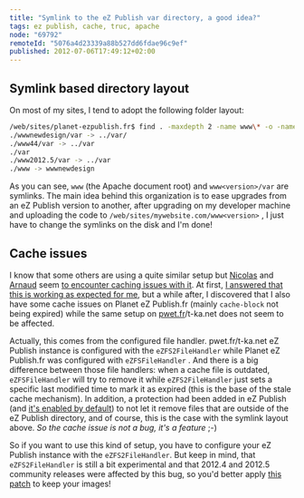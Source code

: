 ```yaml
---
title: "Symlink to the eZ Publish var directory, a good idea?"
tags: ez publish, cache, truc, apache
node: "69792"
remoteId: "5076a4d23339a88b527dd6fdae96c9ef"
published: 2012-07-06T17:49:12+02:00
---
```


## Symlink based directory layout


On most of my sites, I tend to adopt the following folder layout:

``` bash
/web/sites/planet-ezpublish.fr$ find . -maxdepth 2 -name www\* -o -name var -ls | tr -s ' ' | cut -d ' ' -f 11-14
./wwwnewdesign/var -> ../var/
./www44/var -> ../var
./var
./www2012.5/var -> ../var
./www -> wwwnewdesign
```


As you can see, <code>www</code>
 (the Apache document root) and <code>www&lt;version&gt;/var</code>
 are symlinks. The main idea behind this organization is to ease upgrades from an eZ Publish version to another, after upgrading on my developer machine and uploading the code to <code>/web/sites/mywebsite.com/www&lt;version&gt;</code>
, I just have to change the symlinks on the disk and I'm done!


## Cache issues


I know that some others are using a quite similar setup but [Nicolas](https://twitter.com/npanau) and [Arnaud](http://www.arnaudlafon.com/) seem [to encounter caching issues with it](https://twitter.com/arnaudlafon/status/215755953675567104). At first, [I answered that this is working as expected for me](https://twitter.com/dpobel/status/215774405547147264), but a while after, I discovered that I also have some cache issues on Planet eZ Publish.fr (mainly <code>cache-block</code>
 not being expired) while the same setup on [pwet.fr](http://pwet.fr)/t-ka.net does not seem to be affected.


Actually, this comes from the configured file handler. pwet.fr/t-ka.net eZ Publish instance is configured with the <code>eZFS2FileHandler</code>
 while Planet eZ Publish.fr was configured with <code>eZFSFileHandler</code>
. And there is a big difference between those file handlers: when a cache file is outdated, <code>eZFSFileHandler</code>
 will try to remove it while <code>eZFS2FileHandler</code>
 just sets a specific last modified time to mark it as expired (this is the base of the stale cache mechanism). In addition, a protection had been added in eZ Publish (and [it's enabled by default](https://github.com/ezsystems/ezpublish-legacy/commit/33439b3d)) to not let it remove files that are outside of the eZ Publish directory, and of course, this is the case with the symlink layout above. *So the cache issue is not a bug, it's a feature* ;-)


So if you want to use this kind of setup, you have to configure your eZ Publish instance with the <code>eZFS2FileHandler</code>. But keep in mind, that <code>eZFS2FileHandler</code>
 is still a bit experimental and that 2012.4 and 2012.5 community releases were affected by this bug, so you'd better apply [this patch](https://github.com/ezsystems/ezpublish-legacy/commit/ca5f2805ab179d7426697d9d5d32d8f0701fbc1f) to keep your images!

